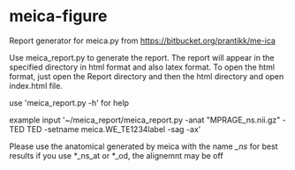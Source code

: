 meica-figure
============

Report generator for meica.py from https://bitbucket.org/prantikk/me-ica

Use meica_report.py to generate the report.  The report will appear in the specified directory in html format and also latex format.  To open the html format, just open the Report directory and then the html directory and open index.html file.

use 'meica_report.py -h' for help

example input '~/meica_report/meica_report.py -anat "MPRAGE_ns.nii.gz" -TED TED -setname meica.WE_TE1234label -sag -ax'

Please use the anatomical generated by meica with the name *_ns* for best results
if you use *_ns_at or *_od, the alignemnt may be off
